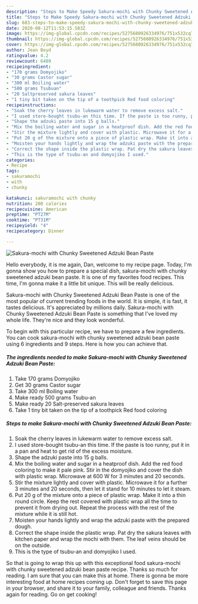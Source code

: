 ```yaml
---
description: "Steps to Make Speedy Sakura-mochi with Chunky Sweetened Adzuki Bean Paste"
title: "Steps to Make Speedy Sakura-mochi with Chunky Sweetened Adzuki Bean Paste"
slug: 683-steps-to-make-speedy-sakura-mochi-with-chunky-sweetened-adzuki-bean-paste
date: 2020-08-12T11:53:15.583Z
image: https://img-global.cpcdn.com/recipes/5275680926334976/751x532cq70/sakura-mochi-with-chunky-sweetened-adzuki-bean-paste-recipe-main-photo.jpg
thumbnail: https://img-global.cpcdn.com/recipes/5275680926334976/751x532cq70/sakura-mochi-with-chunky-sweetened-adzuki-bean-paste-recipe-main-photo.jpg
cover: https://img-global.cpcdn.com/recipes/5275680926334976/751x532cq70/sakura-mochi-with-chunky-sweetened-adzuki-bean-paste-recipe-main-photo.jpg
author: Jean Boyd
ratingvalue: 4.2
reviewcount: 6489
recipeingredient:
- "170 grams Domyojiko"
- "30 grams Castor sugar"
- "300 ml Boiling water"
- "500 grams Tsubuan"
- "20 Saltpreserved sakura leaves"
- "1 tiny bit taken on the tip of a toothpick Red food coloring"
recipeinstructions:
- "Soak the cherry leaves in lukewarm water to remove excess salt."
- "I used store-bought tsubu-an this time. If the paste is too runny, put it in a pan and heat to get rid of the excess moisture."
- "Shape the adzuki paste into 15 g balls."
- "Mix the boiling water and sugar in a heatproof dish. Add the red food coloring to make it pale pink. Stir in the domyojiko and cover the dish with plastic wrap. Microwave at 600 W for 3 minutes and 20 seconds."
- "Stir the mixture lightly and cover with plastic. Microwave it for a further 3 minutes and 20 seconds, then let it stand for 10 minutes to let it steam."
- "Put 20 g of the mixture onto a piece of plastic wrap. Make it into a thin round circle. Keep the rest covered with plastic wrap all the time to prevent it from drying out. Repeat the process with the rest of the mixture while it is still hot."
- "Moisten your hands lightly and wrap the adzuki paste with the prepared dough."
- "Correct the shape inside the plastic wrap. Pat dry the sakura leaves with kitchen paper and wrap the mochi with them. The leaf veins should be on the outside."
- "This is the type of tsubu-an and domyojiko I used."
categories:
- Recipe
tags:
- sakuramochi
- with
- chunky

katakunci: sakuramochi with chunky 
nutrition: 208 calories
recipecuisine: American
preptime: "PT27M"
cooktime: "PT31M"
recipeyield: "4"
recipecategory: Dinner

---
```



![Sakura-mochi with Chunky Sweetened Adzuki Bean Paste](https://img-global.cpcdn.com/recipes/5275680926334976/751x532cq70/sakura-mochi-with-chunky-sweetened-adzuki-bean-paste-recipe-main-photo.jpg)

Hello everybody, it is me again, Dan, welcome to my recipe page. Today, I'm gonna show you how to prepare a special dish, sakura-mochi with chunky sweetened adzuki bean paste. It is one of my favorites food recipes. This time, I'm gonna make it a little bit unique. This will be really delicious.

Sakura-mochi with Chunky Sweetened Adzuki Bean Paste is one of the most popular of current trending foods in the world. It is simple, it is fast, it tastes delicious. It's appreciated by millions daily. Sakura-mochi with Chunky Sweetened Adzuki Bean Paste is something that I've loved my whole life. They're nice and they look wonderful.




To begin with this particular recipe, we have to prepare a few ingredients. You can cook sakura-mochi with chunky sweetened adzuki bean paste using 6 ingredients and 9 steps. Here is how you can achieve that.

<!--inarticleads1-->

##### The ingredients needed to make Sakura-mochi with Chunky Sweetened Adzuki Bean Paste:

1. Take 170 grams Domyojiko
1. Get 30 grams Castor sugar
1. Take 300 ml Boiling water
1. Make ready 500 grams Tsubu-an
1. Make ready 20 Salt-preserved sakura leaves
1. Take 1 tiny bit taken on the tip of a toothpick Red food coloring




<!--inarticleads2-->

##### Steps to make Sakura-mochi with Chunky Sweetened Adzuki Bean Paste:

1. Soak the cherry leaves in lukewarm water to remove excess salt.
1. I used store-bought tsubu-an this time. If the paste is too runny, put it in a pan and heat to get rid of the excess moisture.
1. Shape the adzuki paste into 15 g balls.
1. Mix the boiling water and sugar in a heatproof dish. Add the red food coloring to make it pale pink. Stir in the domyojiko and cover the dish with plastic wrap. Microwave at 600 W for 3 minutes and 20 seconds.
1. Stir the mixture lightly and cover with plastic. Microwave it for a further 3 minutes and 20 seconds, then let it stand for 10 minutes to let it steam.
1. Put 20 g of the mixture onto a piece of plastic wrap. Make it into a thin round circle. Keep the rest covered with plastic wrap all the time to prevent it from drying out. Repeat the process with the rest of the mixture while it is still hot.
1. Moisten your hands lightly and wrap the adzuki paste with the prepared dough.
1. Correct the shape inside the plastic wrap. Pat dry the sakura leaves with kitchen paper and wrap the mochi with them. The leaf veins should be on the outside.
1. This is the type of tsubu-an and domyojiko I used.




So that is going to wrap this up with this exceptional food sakura-mochi with chunky sweetened adzuki bean paste recipe. Thanks so much for reading. I am sure that you can make this at home. There is gonna be more interesting food at home recipes coming up. Don't forget to save this page in your browser, and share it to your family, colleague and friends. Thanks again for reading. Go on get cooking!
